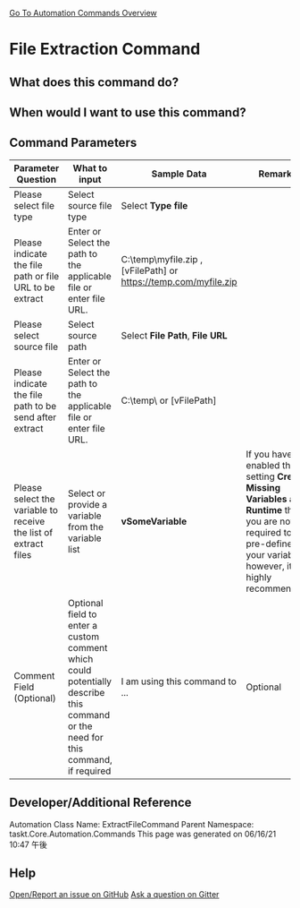 <!--TITLE: File Extraction Command -->
<!-- SUBTITLE: a command in the File Operation Commands group. -->
[Go To Automation Commands Overview](/automation-commands.md)


# File Extraction Command


## What does this command do?



## When would I want to use this command?



## Command Parameters
| Parameter Question   	| What to input  	|  Sample Data 	| Remarks  	|
| ---                    | ---               | ---           | ---       |
|Please select file type|Select source file type|Select **Type file**||
|Please indicate the file path or file URL to be extract|Enter or Select the path to the applicable file or enter file URL.|C:\temp\myfile.zip , [vFilePath] or https://temp.com/myfile.zip||
|Please select source file|Select source path|Select **File Path**, **File URL**||
|Please indicate the file path to be send after extract|Enter or Select the path to the applicable file or enter file URL.|C:\temp\ or [vFilePath]||
|Please select the variable to receive the list of extract files|Select or provide a variable from the variable list|**vSomeVariable**|If you have enabled the setting **Create Missing Variables at Runtime** then you are not required to pre-define your variables, however, it is highly recommended.|
|Comment Field (Optional)|Optional field to enter a custom comment which could potentially describe this command or the need for this command, if required|I am using this command to ...|Optional|


## Developer/Additional Reference
Automation Class Name: ExtractFileCommand
Parent Namespace: taskt.Core.Automation.Commands
This page was generated on 06/16/21 10:47 午後


## Help
[Open/Report an issue on GitHub](https://github.com/saucepleez/taskt/issues/new)
[Ask a question on Gitter](https://gitter.im/taskt-rpa/Lobby)
